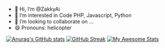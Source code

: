 - 👋 Hi, I’m @ZakkyAi
- 👀 I’m interested in Code PHP, Javascript, Python
- 💞️ I’m looking to collaborate on ...
- 😄 Pronouns: helicopter

<!---
ZakkyAi/ZakkyAi is a ✨ special ✨ repository because its `README.md` (this file) appears on your GitHub profile.
You can click the Preview link to take a look at your changes.
--->
[![Anurag's GitHub stats](https://github-readme-stats.vercel.app/api?username=zakkyai)](https://github.com/anuraghazra/github-readme-stats)
[![GitHub Streak](https://streak-stats.demolab.com?user=zakkyai)](https://git.io/streak-stats)
[![My Awesome Stats](https://awesome-github-stats.azurewebsites.net/user-stats/zakkyai)](https://git.io/awesome-stats-card)
